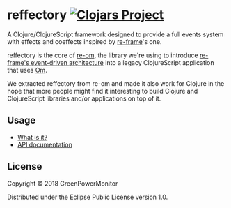 # reffectory [![Clojars Project](https://img.shields.io/clojars/v/greenpowermonitor/reffectory.svg)](https://clojars.org/greenpowermonitor/reffectory)

A Clojure/ClojureScript framework designed to provide a full events system with effects
and coeffects inspired by [re-frame](https://github.com/Day8/re-frame)'s one.

reffectory is the core of [re-om](https://github.com/GreenPowerMonitor/re-om), the library we're using to introduce [re-frame's event-driven architecture](https://github.com/Day8/re-frame#why-should-you-care)
into a legacy ClojureScript application that uses [Om](https://github.com/omcljs/om).

We extracted reffectory from re-om and made it also work for Clojure in the hope that more people
might find it interesting to build Clojure and ClojureScript libraries and/or applications on top of it.

## Usage
* [What is it?](https://github.com/GreenPowerMonitor/reffectory/blob/master/docs/what-is-it.md)
* [API documentation](https://github.com/GreenPowerMonitor/reffectory/blob/master/docs/api.md)

## License

Copyright © 2018 GreenPowerMonitor

Distributed under the Eclipse Public License version 1.0.
